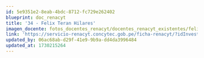 ```yaml
---
id: 5e9351e2-8eab-4bdc-8712-fc729e262402
blueprint: doc_renacyt
title: '34 - Felix Teran Hilares'
imagen_docente: fotos_docentes_renacyt/docentes_renacyt_existentes/felix_teran_hilares.png
link: 'https://servicio-renacyt.concytec.gob.pe/ficha-renacyt/?idInvestigador=40458'
updated_by: 06ac68ab-d29f-41e9-9b9a-dd4da3996484
updated_at: 1730215264
---
```


